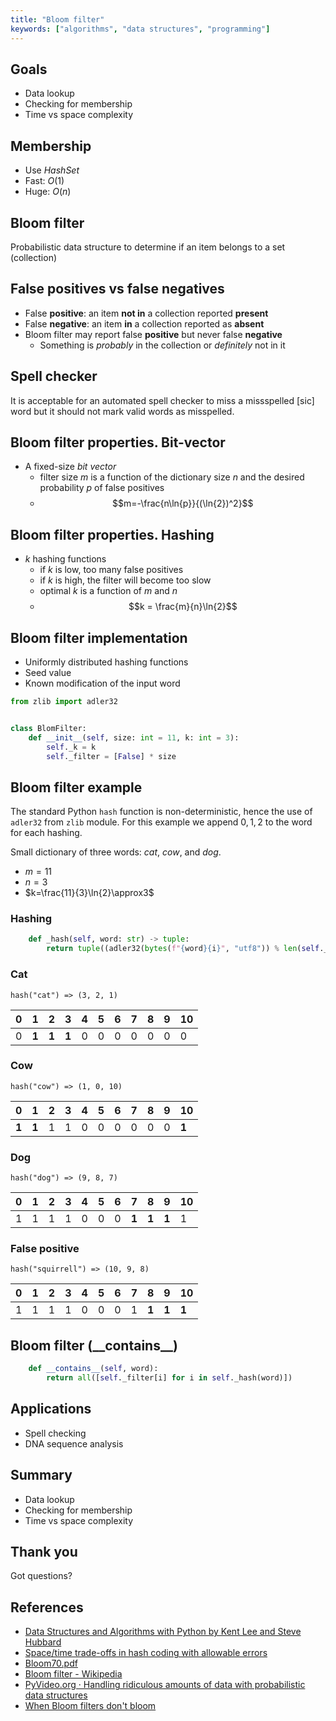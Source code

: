 ```yaml
---
title: "Bloom filter"
keywords: ["algorithms", "data structures", "programming"]
---
```


## Goals

* Data lookup
* Checking for membership
* Time vs space complexity

## Membership

* Use *HashSet*
* Fast: $O(1)$
* Huge: $O(n)$

## Bloom filter

Probabilistic data structure to determine if an item belongs to a set (collection)

## False positives vs false negatives

* False **positive**: an item **not in** a collection reported **present**
* False **negative**: an item **in** a collection reported as **absent**
* Bloom filter may report false **positive** but never false **negative**
  * Something is *probably* in the collection or *definitely* not in it

## Spell checker

It is acceptable for an automated spell checker to miss a missspelled [sic] word but it should not mark valid words as misspelled.

## Bloom filter properties. Bit-vector

* A fixed-size *bit vector*
  * filter size $m$ is a function of the dictionary size $n$ and the desired probability $p$ of false positives
  * $$m=-\frac{n\ln{p}}{(\ln{2})^2}$$

## Bloom filter properties. Hashing

* $k$ hashing functions
  * if $k$ is low, too many false positives
  * if $k$ is high, the filter will become too slow
  * optimal $k$ is a function of $m$ and $n$
  * $$k = \frac{m}{n}\ln{2}$$

## Bloom filter implementation

* Uniformly distributed hashing functions
* Seed value
* Known modification of the input word

```python
from zlib import adler32


class BlomFilter:
    def __init__(self, size: int = 11, k: int = 3):
        self._k = k
        self._filter = [False] * size
```

## Bloom filter example

The standard Python `hash` function is non-deterministic, hence the use of `adler32` from `zlib` module. For this example we append $0, 1, 2$ to the word for each hashing.

Small dictionary of three words: *cat*, *cow*, and *dog*.

* $m=11$
* $n=3$
* $k=\frac{11}{3}\ln{2}\approx3$

### Hashing

```python
    def _hash(self, word: str) -> tuple:
        return tuple((adler32(bytes(f"{word}{i}", "utf8")) % len(self._filter) for i in range(self._k)))
```

### Cat

`hash("cat") => (3, 2, 1)`

| 0   | 1     | 2     | 3     | 4   | 5   | 6   | 7   | 8   | 9   | 10  |
| --- | ----- | ----- | ----- | --- | --- | --- | --- | --- | --- | --- |
| 0   | **1** | **1** | **1** | 0   | 0   | 0   | 0   | 0   | 0   | 0   |

### Cow

`hash("cow") => (1, 0, 10)`

| 0     | 1     | 2   | 3   | 4   | 5   | 6   | 7   | 8   | 9   | 10    |
| ----- | ----- | --- | --- | --- | --- | --- | --- | --- | --- | ----- |
| **1** | **1** | 1   | 1   | 0   | 0   | 0   | 0   | 0   | 0   | **1** |

### Dog

`hash("dog") => (9, 8, 7)`

| 0   | 1   | 2   | 3   | 4   | 5   | 6   | 7     | 8     | 9     | 10  |
| --- | --- | --- | --- | --- | --- | --- | ----- | ----- | ----- | --- |
| 1   | 1   | 1   | 1   | 0   | 0   | 0   | **1** | **1** | **1** | 1   |

### False positive

`hash("squirrell") => (10, 9, 8)`

| 0   | 1   | 2   | 3   | 4   | 5   | 6   | 7   | 8     | 9     | 10    |
| --- | --- | --- | --- | --- | --- | --- | --- | ----- | ----- | ----- |
| 1   | 1   | 1   | 1   | 0   | 0   | 0   | 1   | **1** | **1** | **1** |

## Bloom filter (\_\_contains\_\_)

```python
    def __contains__(self, word):
        return all([self._filter[i] for i in self._hash(word)])
```

## Applications

* Spell checking
* DNA sequence analysis

## Summary

* Data lookup
* Checking for membership
* Time vs space complexity

## Thank you

Got questions?

## References

* [Data Structures and Algorithms with Python by Kent Lee and Steve Hubbard](https://dl.acm.org/citation.cfm?id=2732680)
* [Space/time trade-offs in hash coding with allowable errors](https://dl.acm.org/citation.cfm?doid=362686.362692)
* [Bloom70.pdf](http://www.dragonwins.com/domains/getteched/bbc/literature/Bloom70.pdf)
* [Bloom filter - Wikipedia](https://en.wikipedia.org/wiki/Bloom_filter)
* [PyVideo.org · Handling ridiculous amounts of data with probabilistic data structures](https://pyvideo.org/pycon-us-2011/pycon-2011--handling-ridiculous-amounts-of-data-w.html)
* [When Bloom filters don't bloom](https://blog.cloudflare.com/when-bloom-filters-dont-bloom/)
  